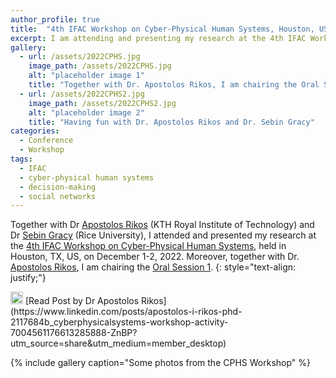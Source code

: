 ```yaml
---
author_profile: true
title:  "4th IFAC Workshop on Cyber-Physical Human Systems, Houston, US, December 1-2, 2022"
excerpt: I am attending and presenting my research at the 4th IFAC Workshop on Cyber-Physical Human Systems..
gallery:
  - url: /assets/2022CPHS.jpg
    image_path: /assets/2022CPHS.jpg
    alt: "placeholder image 1"
    title: "Together with Dr. Apostolos Rikos, I am chairing the Oral Session 1"
  - url: /assets/2022CPHS2.jpg
    image_path: /assets/2022CPHS2.jpg
    alt: "placeholder image 2"
    title: "Having fun with Dr. Apostolos Rikos and Dr. Sebin Gracy"
categories:
  - Conference
  - Workshop
tags:
  - IFAC
  - cyber-physical human systems
  - decision-making
  - social networks
---
```


Together with Dr [Apostolos Rikos](https://sites.google.com/view/apostolosrikos/home) (KTH Royal Institute of Technology) and Dr [Sebin Gracy](https://www.researchgate.net/profile/Sebin-Gracy) (Rice University), I attended and presented my research at the [4th IFAC Workshop on Cyber-Physical Human Systems](https://www.cphs2022.org/), held in Houston, TX, US, on December 1-2, 2022.
Moreover, together with Dr. [Apostolos Rikos](https://sites.google.com/view/apostolosrikos/home), I am chairing the [Oral Session 1](https://ifac.papercept.net/conferences/conferences/CPHS22/program/CPHS22_ContentListWeb_1.html#thos11).
{: style="text-align: justify;"}

<img src="https://raw.githubusercontent.com/FortAwesome/Font-Awesome/6.x/svgs/brands/linkedin.svg" width="20" height="20">
[Read Post by Dr Apostolos Rikos](https://www.linkedin.com/posts/apostolos-i-rikos-phd-2117684b_cyberphysicalsystems-workshop-activity-7004561176613285888-ZnBP?utm_source=share&utm_medium=member_desktop)

{% include gallery caption="Some photos from the CPHS Workshop" %}
